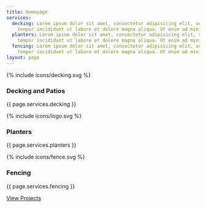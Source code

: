 ```yaml
---
title: Homepage
services:
  decking: Lorem ipsum dolor sit amet, consectetur adipisicing elit, sed do eiusmod
    tempor incididunt ut labore et dolore magna aliqua. Ut enim ad minim veniam.
  planters: Lorem ipsum dolor sit amet, consectetur adipisicing elit, sed do eiusmod
    tempor incididunt ut labore et dolore magna aliqua. Ut enim ad minim veniam.
  fencing: Lorem ipsum dolor sit amet, consectetur adipisicing elit, sed do eiusmod
    tempor incididunt ut labore et dolore magna aliqua. Ut enim ad minim veniam.
layout: page
---
```


<div class="services">
  <div class="services__column">
    {% include icons/decking.svg %}
    <h3>Decking and Patios</h3>
    <p>{{ page.services.decking }}</p>
  </div>

  <div class="services__column">
    {% include icons/logo.svg %}
    <h3>Planters</h3>
    <p>{{ page.services.planters }}</p>
  </div>

  <div class="services__column">
    {% include icons/fence.svg %}
    <h3>Fencing</h3>
    <p>{{ page.services.fencing }}</p>
  </div>

  <div class="services__cta">
    <a class="button services__cta__button" href="/projects">View Projects</a>
  </div>
</div>
